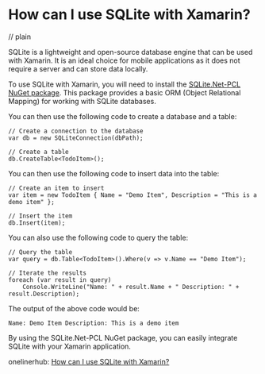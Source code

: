 # How can I use SQLite with Xamarin?
// plain

SQLite is a lightweight and open-source database engine that can be used with Xamarin. It is an ideal choice for mobile applications as it does not require a server and can store data locally.

To use SQLite with Xamarin, you will need to install the [SQLite.Net-PCL NuGet package](https://www.nuget.org/packages/sqlite-net-pcl/). This package provides a basic ORM (Object Relational Mapping) for working with SQLite databases.

You can then use the following code to create a database and a table:

```
// Create a connection to the database
var db = new SQLiteConnection(dbPath);

// Create a table
db.CreateTable<TodoItem>();
```

You can then use the following code to insert data into the table:

```
// Create an item to insert
var item = new TodoItem { Name = "Demo Item", Description = "This is a demo item" };

// Insert the item
db.Insert(item);
```

You can also use the following code to query the table:

```
// Query the table
var query = db.Table<TodoItem>().Where(v => v.Name == "Demo Item");

// Iterate the results
foreach (var result in query)
    Console.WriteLine("Name: " + result.Name + " Description: " + result.Description);
```

The output of the above code would be:

```
Name: Demo Item Description: This is a demo item
```

By using the SQLite.Net-PCL NuGet package, you can easily integrate SQLite with your Xamarin application.

onelinerhub: [How can I use SQLite with Xamarin?](https://onelinerhub.com/sqlite/how-can-i-use-sqlite-with-xamarin)